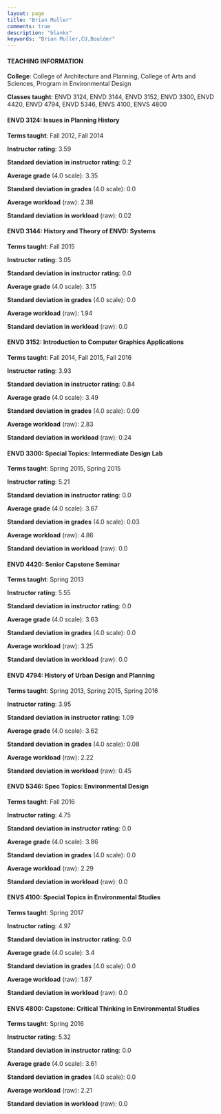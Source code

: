 ```yaml
---
layout: page
title: "Brian Muller" 
comments: true
description: "blanks"
keywords: "Brian Muller,CU,Boulder"
---
```

<head>
<script src="https://ajax.googleapis.com/ajax/libs/jquery/2.1.3/jquery.min.js"></script>
<script src="https://dl.dropboxusercontent.com/s/pc42nxpaw1ea4o9/highcharts.js?dl=0"></script>
<!-- <script src="../assets/js/highcharts.js"></script> -->
<style type="text/css">@font-face {
	font-family: "Bebas Neue";
	src: url(https://www.filehosting.org/file/details/544349/BebasNeue Regular.otf) format("opentype");
	}
	h1.Bebas { 
		font-family: "Bebas Neue", Verdana, Tahoma;
	}
</style>
</head>
	   
#### TEACHING INFORMATION

**College**: College of Architecture and Planning, College of Arts and Sciences, Program in Environmental Design

**Classes taught**: ENVD 3124, ENVD 3144, ENVD 3152, ENVD 3300, ENVD 4420, ENVD 4794, ENVD 5346, ENVS 4100, ENVS 4800

#### ENVD 3124: Issues in Planning History

**Terms taught**: Fall 2012, Fall 2014

**Instructor rating**: 3.59

**Standard deviation in instructor rating**: 0.2

**Average grade** (4.0 scale): 3.35

**Standard deviation in grades** (4.0 scale): 0.0

**Average workload** (raw): 2.38

**Standard deviation in workload** (raw): 0.02

#### ENVD 3144: History and Theory of ENVD: Systems

**Terms taught**: Fall 2015

**Instructor rating**: 3.05

**Standard deviation in instructor rating**: 0.0

**Average grade** (4.0 scale): 3.15

**Standard deviation in grades** (4.0 scale): 0.0

**Average workload** (raw): 1.94

**Standard deviation in workload** (raw): 0.0

#### ENVD 3152: Introduction to Computer Graphics Applications

**Terms taught**: Fall 2014, Fall 2015, Fall 2016

**Instructor rating**: 3.93

**Standard deviation in instructor rating**: 0.84

**Average grade** (4.0 scale): 3.49

**Standard deviation in grades** (4.0 scale): 0.09

**Average workload** (raw): 2.83

**Standard deviation in workload** (raw): 0.24

#### ENVD 3300: Special Topics: Intermediate Design Lab

**Terms taught**: Spring 2015, Spring 2015

**Instructor rating**: 5.21

**Standard deviation in instructor rating**: 0.0

**Average grade** (4.0 scale): 3.67

**Standard deviation in grades** (4.0 scale): 0.03

**Average workload** (raw): 4.86

**Standard deviation in workload** (raw): 0.0

#### ENVD 4420: Senior Capstone Seminar

**Terms taught**: Spring 2013

**Instructor rating**: 5.55

**Standard deviation in instructor rating**: 0.0

**Average grade** (4.0 scale): 3.63

**Standard deviation in grades** (4.0 scale): 0.0

**Average workload** (raw): 3.25

**Standard deviation in workload** (raw): 0.0

#### ENVD 4794: History of Urban Design and Planning

**Terms taught**: Spring 2013, Spring 2015, Spring 2016

**Instructor rating**: 3.95

**Standard deviation in instructor rating**: 1.09

**Average grade** (4.0 scale): 3.62

**Standard deviation in grades** (4.0 scale): 0.08

**Average workload** (raw): 2.22

**Standard deviation in workload** (raw): 0.45

#### ENVD 5346: Spec Topics: Environmental Design

**Terms taught**: Fall 2016

**Instructor rating**: 4.75

**Standard deviation in instructor rating**: 0.0

**Average grade** (4.0 scale): 3.86

**Standard deviation in grades** (4.0 scale): 0.0

**Average workload** (raw): 2.29

**Standard deviation in workload** (raw): 0.0

#### ENVS 4100: Special Topics in Environmental Studies

**Terms taught**: Spring 2017

**Instructor rating**: 4.97

**Standard deviation in instructor rating**: 0.0

**Average grade** (4.0 scale): 3.4

**Standard deviation in grades** (4.0 scale): 0.0

**Average workload** (raw): 1.87

**Standard deviation in workload** (raw): 0.0

#### ENVS 4800: Capstone:  Critical Thinking in Environmental Studies

**Terms taught**: Spring 2016

**Instructor rating**: 5.32

**Standard deviation in instructor rating**: 0.0

**Average grade** (4.0 scale): 3.61

**Standard deviation in grades** (4.0 scale): 0.0

**Average workload** (raw): 2.21

**Standard deviation in workload** (raw): 0.0

